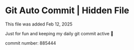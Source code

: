 # Git Auto Commit | Hidden File

This file was added Feb 12, 2025

Just for fun and keeping my daily git commit active 🤪

commit number: 885444
